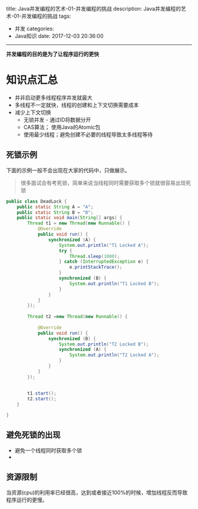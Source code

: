 title: Java并发编程的艺术-01-并发编程的挑战
description: Java并发编程的艺术-01-并发编程的挑战
tags:
  - 并发
categories:
  - Java知识
date: 2017-12-03 20:36:00
---

**并发编程的目的是为了让程序运行的更快**

# 知识点汇总
- 并非启动更多线程程序并发就最大
- 多线程不一定就快，线程的创建和上下文切换需要成本
- 减少上下文切换
	- 无锁并发 - 通过ID将数据分开
	- CAS算法； 使用Java的Atomic包
	- 使用最少线程；避免创建不必要的线程导致太多线程等待

## 死锁示例
下面的示例一般不会出现在大家的代码中，只做展示。
> 很多面试会有考死锁，简单来说当线程同时需要获取多个锁就很容易出现死锁

```java
public class DeadLock {
	public static String A = "A";
	public static String B = "B";	
	public static void main(String[] args) {
		Thread t1 = new Thread(new Runnable() {			
			@Override
			public void run() {
				synchronized (A) {
					System.out.println("T1 Locked A");
					try {
						Thread.sleep(1000);
					} catch (InterruptedException e) {
						e.printStackTrace();
					}
					synchronized (B) {
						System.out.println("T1 Locked B");
					}
				}
			}
		});
		
		Thread t2 =new Thread(new Runnable() {
			
			@Override
			public void run() {
				synchronized (B) {
					System.out.println("T2 Locked B");
					synchronized (A) {
						System.out.println("T2 Locked A");
					}
				}
			}
		});
		
		
		t1.start();
		t2.start();
	}

}
```

## 避免死锁的出现
- 避免一个线程同时获取多个锁
- 

## 资源限制
当资源(cpu)的利用率已经很高，达到或者接近100%的时候，增加线程反而导致程序运行的更慢。
